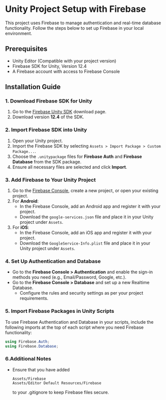 # Unity Project Setup with Firebase

This project uses Firebase to manage authentication and real-time database functionality. Follow the steps below to set up Firebase in your local environment.

## Prerequisites

- Unity Editor (Compatible with your project version)
- Firebase SDK for Unity, Version 12.4
- A Firebase account with access to Firebase Console

## Installation Guide

### 1. Download Firebase SDK for Unity

1. Go to the [Firebase Unity SDK](https://firebase.google.com/docs/unity/setup) download page.
2. Download version **12.4** of the SDK.

### 2. Import Firebase SDK into Unity

1. Open your Unity project.
2. Import the Firebase SDK by selecting `Assets > Import Package > Custom Package...`.
3. Choose the `.unitypackage` files for **Firebase Auth** and **Firebase Database** from the SDK package.
4. Ensure all necessary files are selected and click **Import**.

### 3. Add Firebase to Your Unity Project

1. Go to the [Firebase Console](https://console.firebase.google.com/), create a new project, or open your existing project.
2. For **Android**:
   - In the Firebase Console, add an Android app and register it with your project.
   - Download the `google-services.json` file and place it in your Unity project under `Assets`.
3. For **iOS**:
   - In the Firebase Console, add an iOS app and register it with your project.
   - Download the `GoogleService-Info.plist` file and place it in your Unity project under `Assets`.

### 4. Set Up Authentication and Database

- Go to the **Firebase Console > Authentication** and enable the sign-in methods you need (e.g., Email/Password, Google, etc.).
- Go to the **Firebase Console > Database** and set up a new Realtime Database.
  - Configure the rules and security settings as per your project requirements.

### 5. Import Firebase Packages in Unity Scripts

To use Firebase Authentication and Database in your scripts, include the following imports at the top of each script where you need Firebase functionality:

```csharp
using Firebase.Auth;
using Firebase.Database;
```

### 6.Additional Notes
- Ensure that you have added
  ```
  Assets/Firebase
  Assets/Editor Default Resources/Firebase
  ```
  to your .gitignore to keep Firebase files secure.
